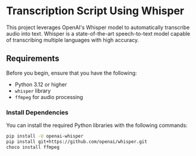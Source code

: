 # Transcription Script Using Whisper

This project leverages OpenAI's Whisper model to automatically transcribe audio into text. Whisper is a state-of-the-art speech-to-text model capable of transcribing multiple languages with high accuracy.

## Requirements

Before you begin, ensure that you have the following:

- Python 3.12 or higher
- `whisper` library
- `ffmpeg` for audio processing

### Install Dependencies

You can install the required Python libraries with the following commands:

```bash
pip install -U openai-whisper
pip install git+https://github.com/openai/whisper.git 
choco install ffmpeg
